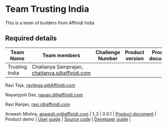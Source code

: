 # Team Trusting India

This is a team of builders from Affinidi India 

## Required details

| Team Name | Team members | Challenge Number | Product version | Product document | Product demo | User guide | Source code | Developer guide |
|--|--|--|--|--|--|--|--|--|
| Trusting India | Chaitanya Samprajan, chaitanya.s@affinidi.com 

Ravi Teja, ravitega.g@Affinidi.com 

Nayanjyoti Das, nayan.d@affinidi.com 

Ravi Ranjan, ravi.r@affinidi.com 

Anwesh Mishra, anwesh.m@affinidi.com  | 1_3 | 0.0.1 | [Product document](#product-document) | Product demo | [User guide](#user-guide) | [Source code](#source-code) | [Developer guide](#developer-guide) |
